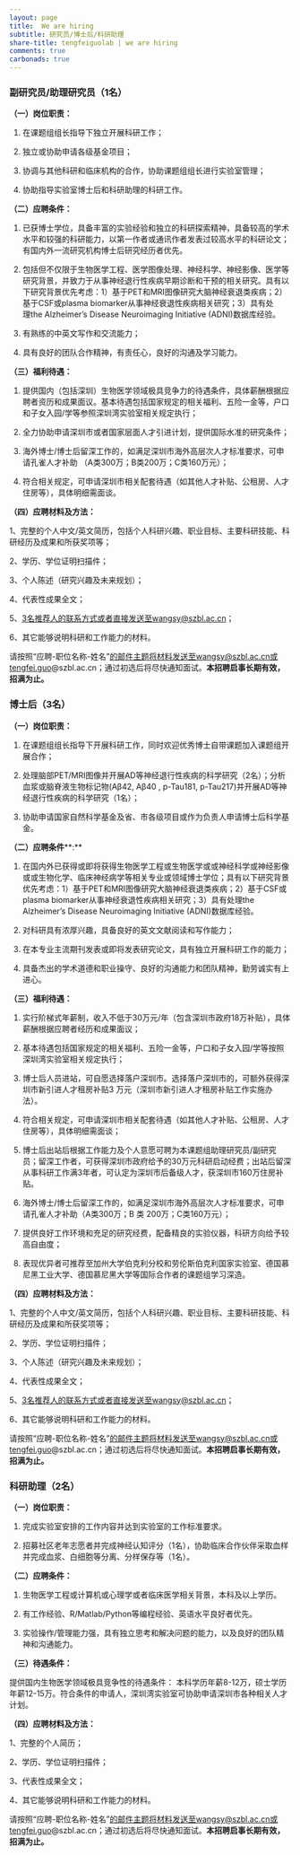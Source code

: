```yaml
---
layout: page
title:  We are hiring
subtitle: 研究员/博士后/科研助理
share-title: tengfeiguolab | we are hiring
comments: true
carbonads: true
---
```


### **副研究员/助理研究员（1名）**

**（一）岗位职责：**

1. 在课题组组长指导下独立开展科研工作；

2. 独立或协助申请各级基金项目；

3. 协调与其他科研和临床机构的合作，协助课题组组长进行实验室管理；

4. 协助指导实验室博士后和科研助理的科研工作。 

**（二）应聘条件：**

1. 已获博士学位，具备丰富的实验经验和独立的科研探索精神，具备较高的学术水平和较强的科研能力，以第一作者或通讯作者发表过较高水平的科研论文；有国内外一流研究机构博士后研究经历者优先。

2. 包括但不仅限于生物医学工程、医学图像处理、神经科学、神经影像、医学等研究背景，并致力于从事神经退行性疾病早期诊断和干预的相关研究。具有以下研究背景优先考虑：1）基于PET和MRI图像研究大脑神经衰退类疾病；2）基于CSF或plasma biomarker从事神经衰退性疾病相关研究；3）具有处理﻿the Alzheimer’s Disease Neuroimaging Initiative (ADNI)数据库经验。

3. 有熟练的中英文写作和交流能力；

4. 具有良好的团队合作精神，有责任心，良好的沟通及学习能力。

**（三）福利待遇：**

1. 提供国内（包括深圳）生物医学领域极具竞争力的待遇条件，具体薪酬根据应聘者资历和成果面议。基本待遇包括国家规定的相关福利、五险一金等，户口和子女入园/学等参照深圳湾实验室相关规定执行；

2. 全力协助申请深圳市或者国家层面人才引进计划，提供国际水准的研究条件；

3. 海外博士/博士后留深工作的，如满足深圳市海外高层次人才标准要求，可申请孔雀人才补助 （A类300万；B类200万；C类160万元）；

4. 符合相关规定，可申请深圳市相关配套待遇（如其他人才补贴、公租房、人才住房等），具体明细需面谈。

**（四）应聘材料及方法：**

1、完整的个人中文/英文简历，包括个人科研兴趣、职业目标、主要科研技能、科研经历及成果和所获奖项等；

2、学历、学位证明扫描件；

3、个人陈述（研究兴趣及未来规划）；

4、代表性成果全文；

5、3名推荐人的联系方式或者直接发送至wangsy@szbl.ac.cn；

6、其它能够说明科研和工作能力的材料。

请按照“应聘-职位名称-姓名”的邮件主题将材料发送至wangsy@szbl.ac.cn或tengfei.guo@szbl.ac.cn；通过初选后将尽快通知面试。**本招聘启事长期有效，招满为止。**

### **博士后（3名）**

**（一）岗位职责：**

1. 在课题组组长指导下开展科研工作，同时欢迎优秀博士自带课题加入课题组开展合作；

2. 处理脑部PET/MRI图像并开展AD等神经退行性疾病的科学研究（2名）；分析血浆或脑脊液生物标记物(Aβ42, Aβ40 , p-Tau181, p-Tau217)并开展AD等神经退行性疾病的科学研究（1名）；

3. 协助申请国家自然科学基金及省、市各级项目或作为负责人申请博士后科学基金。

**（二）应聘条件****:**

1. 在国内外已获得或即将获得生物医学工程或生物医学或或神经科学或神经影像或或生物化学、临床神经病学等相关专业或领域博士学位；具有以下研究背景优先考虑：1）基于PET和MRI图像研究大脑神经衰退类疾病；2）基于CSF或plasma biomarker从事神经衰退性疾病相关研究；3）具有处理﻿the Alzheimer’s Disease Neuroimaging Initiative (ADNI)数据库经验。

2. 对科研具有浓厚兴趣，具备良好的英文文献阅读和写作能力；

3. 在本专业主流期刊发表或即将发表研究论文，具有独立开展科研工作的能力；

4. 具备杰出的学术道德和职业操守、良好的沟通能力和团队精神，勤劳诚实有上进心。

**（三）福利待遇：**

1. 实行阶梯式年薪制，收入不低于30万元/年（包含深圳市政府18万补贴），具体薪酬根据应聘者经历和成果面议；

2. 基本待遇包括国家规定的相关福利、五险一金等，户口和子女入园/学等按照深圳湾实验室相关规定执行；

3. 博士后人员进站，可自愿选择落户深圳市。选择落户深圳市的，可额外获得深圳市新引进人才租房补贴3 万元（深圳市新引进人才租房补贴工作实施办法）。

4. 符合相关规定，可申请深圳市相关配套待遇（如其他人才补贴、公租房、人才住房等），具体明细需面谈；

5. 博士后出站后根据工作能力及个人意愿可聘为本课题组助理研究员/副研究员；留深工作者，可获得深圳市政府给予的30万元科研启动经费；出站后留深从事科研工作满3年者，可认定为深圳市后备级人才，获深圳市160万住房补贴。

6. 海外博士/博士后留深工作的，如满足深圳市海外高层次人才标准要求，可申请孔雀人才补助（A类300万；B 类 200万；C类160万元）；

7. 提供良好工作环境和充足的研究经费，配备精良的实验仪器，科研方向给予较高自由度；

8. 表现优异者可推荐至加州大学伯克利分校和劳伦斯伯克利国家实验室、德国慕尼黑工业大学、德国慕尼黑大学等国际合作者的课题组学习深造。

**（四）应聘材料及方法：**

1、完整的个人中文/英文简历，包括个人科研兴趣、职业目标、主要科研技能、科研经历及成果和所获奖项等；

2、学历、学位证明扫描件；

3、个人陈述（研究兴趣及未来规划）；

4、代表性成果全文；

5、3名推荐人的联系方式或者直接发送至wangsy@szbl.ac.cn；

6、其它能够说明科研和工作能力的材料。

请按照“应聘-职位名称-姓名”的邮件主题将材料发送至wangsy@szbl.ac.cn或tengfei.guo@szbl.ac.cn；通过初选后将尽快通知面试。**本招聘启事长期有效，招满为止。**

### **科研助理（2名）**

**（一）岗位职责：**

1. 完成实验室安排的工作内容并达到实验室的工作标准要求。

2. 招募社区老年志愿者并完成神经认知评分（1名），协助临床合作伙伴采取血样并完成血浆、白细胞等分离、分样保存等（1名）。

**（二）应聘条件：**

1. 生物医学工程或计算机或心理学或者临床医学相关背景，本科及以上学历。

2. 有工作经验、R/Matlab/Python等编程经验、英语水平良好者优先。

3. 实验操作/管理能力强，具有独立思考和解决问题的能力，以及良好的团队精神和沟通能力。 

**（三）待遇条件：**

提供国内生物医学领域极具竞争性的待遇条件： 本科学历年薪8-12万，硕士学历年薪12-15万。符合条件的申请人，深圳湾实验室可协助申请深圳市各种相关人才计划。

**（四）应聘材料及方法：**

1、完整的个人简历；

2、学历、学位证明扫描件；

3、代表性成果全文；

4、其它能够说明科研和工作能力的材料。

请按照“应聘-职位名称-姓名”的邮件主题将材料发送至wangsy@szbl.ac.cn或tengfei.guo@szbl.ac.cn；通过初选后将尽快通知面试。**本招聘启事长期有效，招满为止。**
